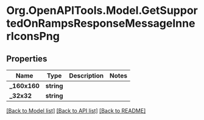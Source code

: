 # Org.OpenAPITools.Model.GetSupportedOnRampsResponseMessageInnerIconsPng

## Properties

Name | Type | Description | Notes
------------ | ------------- | ------------- | -------------
**_160x160** | **string** |  | 
**_32x32** | **string** |  | 

[[Back to Model list]](../README.md#documentation-for-models) [[Back to API list]](../README.md#documentation-for-api-endpoints) [[Back to README]](../README.md)

